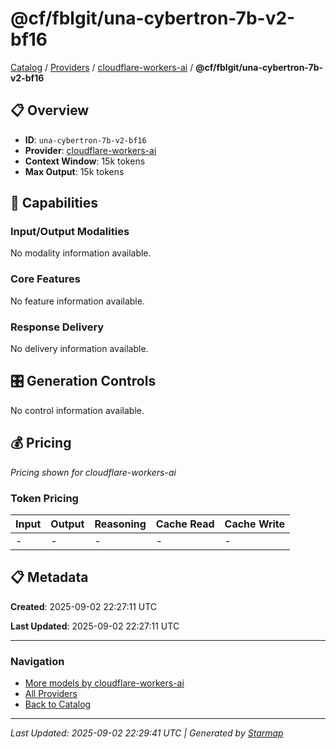 # @cf/fblgit/una-cybertron-7b-v2-bf16
  
[Catalog](../../../..) / [Providers](../../..) / [cloudflare-workers-ai](../..) / **@cf/fblgit/una-cybertron-7b-v2-bf16**


## 📋 Overview
  
- **ID**: `una-cybertron-7b-v2-bf16`
- **Provider**: [cloudflare-workers-ai](../)
- **Context Window**: 15k tokens
- **Max Output**: 15k tokens
  
## 🎯 Capabilities
  
### Input/Output Modalities
  
No modality information available.
  
### Core Features
  
No feature information available.
  
### Response Delivery
  
No delivery information available.
  
## 🎛️ Generation Controls
  
No control information available.
  
## 💰 Pricing
  
*Pricing shown for cloudflare-workers-ai*
  
  
### Token Pricing
  
| Input | Output | Reasoning | Cache Read | Cache Write |
|---------|---------|---------|---------|---------|
| - | - | - | - | - |

  
## 📋 Metadata
  
**Created**: 2025-09-02 22:27:11 UTC
  
**Last Updated**: 2025-09-02 22:27:11 UTC
  
  
---
  
  
### Navigation

- [More models by cloudflare-workers-ai](../)
- [All Providers](../../../../providers)
- [Back to Catalog](../../../..)


---
_Last Updated: 2025-09-02 22:29:41 UTC | Generated by [Starmap](https://github.com/agentstation/starmap)_
